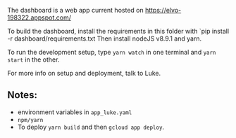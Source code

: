 The dashboard is a web app current hosted on https://elvo-198322.appspot.com/

To build the dashboard, install the requirements in this folder with
`pip install -r dashboard/requirements.txt Then install nodeJS v8.9.1
and yarn.

To run the development setup, type `yarn watch` in one terminal and
`yarn start` in the other.

For more info on setup and deployment, talk to Luke.

## Notes:
- environment variables in `app_luke.yaml`
- `npm/yarn`
- To deploy `yarn build` and then `gcloud app deploy`.
